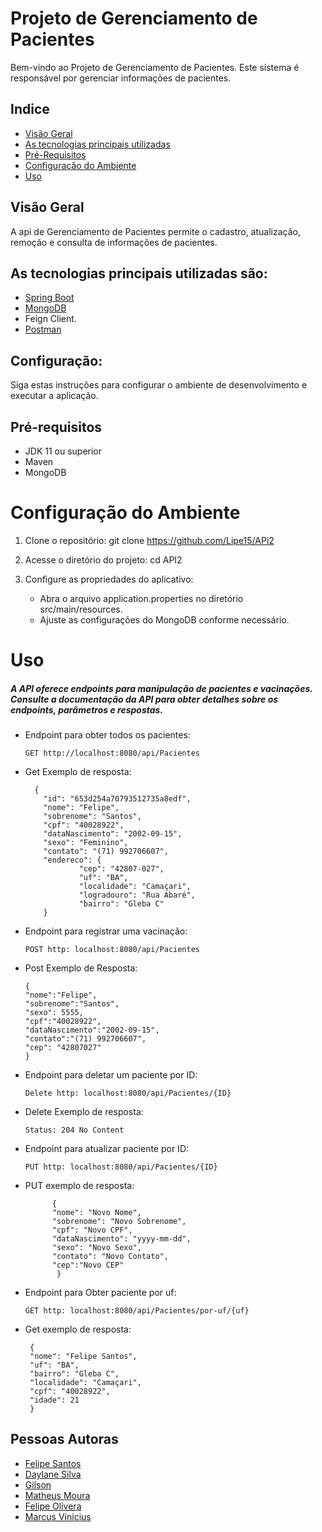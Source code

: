 # Projeto de Gerenciamento de Pacientes
Bem-vindo ao Projeto de Gerenciamento de Pacientes.
Este sistema é responsável por gerenciar informações de pacientes.

## Indice
- <a href="#Visao-Geral">Visão Geral</a>
- <a href="#as-tecnologias-principais-utilizadas-são">As tecnologias principais utilizadas</a>
- <a href="#pré-requisitos">Pré-Requisitos</a>
- <a href="#configuração-do-ambiente">Configuração do Ambiente</a>
- <a href="#USO">Uso</a>


## Visão Geral

A api de Gerenciamento de Pacientes permite o cadastro, atualização, remoção e consulta de informações de pacientes.
## As tecnologias principais utilizadas são:
- [Spring Boot](https://spring.io/projects/spring-boot/)
- [MongoDB](https://www.mongodb.com/pt-br)
- Feign Client.
- [Postman](https://www.postman.com/)

## Configuração:
Siga estas instruções para configurar o ambiente de desenvolvimento e executar a aplicação.
## Pré-requisitos
- JDK 11 ou superior
- Maven
- MongoDB
# Configuração do Ambiente
1.	Clone o repositório:
      git clone https://github.com/Lipe15/APi2
2.	Acesse o diretório do projeto:
      cd API2

3.	Configure as propriedades do aplicativo:
      -	Abra o arquivo application.properties no diretório src/main/resources.
      - Ajuste as configurações do MongoDB conforme necessário.
# Uso
##### A API oferece endpoints para manipulação de pacientes e vacinações. Consulte a documentação da API para obter detalhes sobre os endpoints, parâmetros e respostas.

- Endpoint para obter todos os pacientes:
        
      GET http://localhost:8080/api/Pacientes
  
- Get Exemplo de resposta:
        
        {
          "id": "653d254a70793512735a8edf",
          "nome": "Felipe",
          "sobrenome": "Santos",
          "cpf": "40028922",
          "dataNascimento": "2002-09-15",
          "sexo": "Feminino",
          "contato": "(71) 992706607",
          "endereco": {
                  "cep": "42807-027",
                  "uf": "BA",
                  "localidade": "Camaçari",
                  "logradouro": "Rua Abaré",
                  "bairro": "Gleba C"
          }
      

- Endpoint para registrar uma vacinação:
  
      POST http: localhost:8080/api/Pacientes

- Post Exemplo de Resposta:

      {
      "nome":"Felipe",
      "sobrenome":"Santos",
      "sexo": 5555,
      "cpf":"40028922",
      "dataNascimento":"2002-09-15",
      "contato":"(71) 992706607",
      "cep": "42807027"    
      }

- Endpoint para deletar um paciente por ID:

      Delete http: localhost:8080/api/Pacientes/{ID}

- Delete Exemplo de resposta:

      Status: 204 No Content


- Endpoint para atualizar paciente por ID:

      PUT http: localhost:8080/api/Pacientes/{ID}
         
- PUT exemplo de resposta:

            {
            "nome": "Novo Nome",
            "sobrenome": "Novo Sobrenome",
            "cpf": "Novo CPF",
            "dataNascimento": "yyyy-mm-dd",
            "sexo": "Novo Sexo",
            "contato": "Novo Contato",
            "cep":"Novo CEP"
             }
- Endpoint para Obter paciente por uf:

      GET http: localhost:8080/api/Pacientes/por-uf/{uf}
- Get exemplo de resposta:

       {
       "nome": "Felipe Santos",
       "uf": "BA",
       "bairro": "Gleba C",
       "localidade": "Camaçari",
       "cpf": "40028922",
       "idade": 21
       }

## Pessoas Autoras
- [Felipe Santos](https://github.com/Lipe15)
- [Daylane Silva](https://github.com/daylane)
- [Gilson](https://github.com/gilsongmptj)
- [Matheus Moura](https://github.com/mtcurly)
- [Felipe Olivera](https://github.com/fel1pee)
- [Marcus Vinicius](https://github.com/MarcusViniciusBtt)
